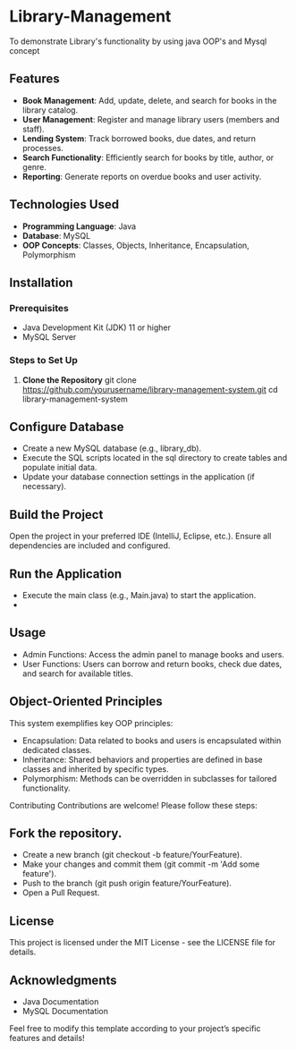 # Library-Management
To demonstrate Library's functionality by using java OOP's and Mysql concept

## Features
- **Book Management**: Add, update, delete, and search for books in the library catalog.
- **User Management**: Register and manage library users (members and staff).
- **Lending System**: Track borrowed books, due dates, and return processes.
- **Search Functionality**: Efficiently search for books by title, author, or genre.
- **Reporting**: Generate reports on overdue books and user activity.

## Technologies Used
- **Programming Language**: Java
- **Database**: MySQL
- **OOP Concepts**: Classes, Objects, Inheritance, Encapsulation, Polymorphism

## Installation

### Prerequisites
- Java Development Kit (JDK) 11 or higher
- MySQL Server

### Steps to Set Up
1. **Clone the Repository**
   git clone https://github.com/yourusername/library-management-system.git
   cd library-management-system

## Configure Database
- Create a new MySQL database (e.g., library_db).
- Execute the SQL scripts located in the sql directory to create tables and populate initial data.
- Update your database connection settings in the application (if necessary).

## Build the Project
Open the project in your preferred IDE (IntelliJ, Eclipse, etc.).
Ensure all dependencies are included and configured.

## Run the Application
- Execute the main class (e.g., Main.java) to start the application.
- 
## Usage
- Admin Functions: Access the admin panel to manage books and users.
- User Functions: Users can borrow and return books, check due dates, and search for available titles.

## Object-Oriented Principles
This system exemplifies key OOP principles:
- Encapsulation: Data related to books and users is encapsulated within dedicated classes.
- Inheritance: Shared behaviors and properties are defined in base classes and inherited by specific types.
- Polymorphism: Methods can be overridden in subclasses for tailored functionality.

Contributing
Contributions are welcome! Please follow these steps:

## Fork the repository.
- Create a new branch (git checkout -b feature/YourFeature).
- Make your changes and commit them (git commit -m 'Add some feature').
- Push to the branch (git push origin feature/YourFeature).
- Open a Pull Request.

## License
This project is licensed under the MIT License - see the LICENSE file for details.

## Acknowledgments
- Java Documentation
- MySQL Documentation

Feel free to modify this template according to your project’s specific features and details!
